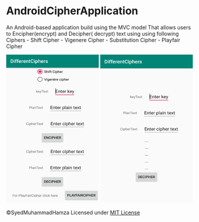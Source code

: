 # AndroidCipherApplication
An Android-based application build using the MVC model That allows users to Encipher(encrypt) and Decipher( decrypt) text using  using following Ciphers - Shift Cipher  - Vigenere Cipher  - Substitution Cipher  - Playfair Cipher


<img src="pictures/2.png" width=250 height=400 />


<img src="pictures/1.png" width=250 height=400 />

©SyedMuhammadHamza Licensed under [MIT License](https://github.com/SyedMuhammadHamza/AndroidCipherApplication/blob/master/LICENSE) 





